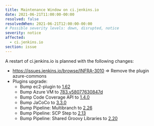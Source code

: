 ```yaml
---
title: Maintenance Window on ci.jenkins.io
date: 2021-06-21T11:00:00-00:00
resolved: false
resolvedWhen: 2021-06-21T12:00:00-00:00
# Possible severity levels: down, disrupted, notice
severity: notice
affected:
  - ci.jenkins.io
section: issue
---
```


A restart of ci.jenkins.io is planned with the following changes:

- <https://issues.jenkins.io/browse/INFRA-3010> => Remove the plugin azure-commons
- Plugins upgrade:
  - Bump ec2-plugin to [1.62](https://github.com/jenkinsci/ec2-plugin/releases/tag/ec2-1.62)
  - Bump Azure VM to [783.v58077630847d](https://github.com/jenkinsci/azure-vm-agents-plugin/releases/tag/783.v58077630847d)
  - Bump Code Coverage API to [1.4.0](https://github.com/jenkinsci/code-coverage-api-plugin/releases/tag/code-coverage-api-1.4.0)
  - Bump JaCoCo to [3.3.0](https://github.com/jenkinsci/jacoco-plugin/releases/tag/jacoco-3.3.0)
  - Bump Pipeline: Multibranch to [2.26](https://github.com/jenkinsci/workflow-multibranch-plugin/releases/tag/workflow-multibranch-2.26)
  - Bump Pipeline: SCP Step to [2.13](https://github.com/jenkinsci/workflow-scm-step-plugin/blob/master/CHANGELOG.md#213)
  - Bump Pipeline: Shared Groovy Libraries to [2.20](https://github.com/jenkinsci/workflow-cps-global-lib-plugin/releases/tag/workflow-cps-global-lib-2.20)
